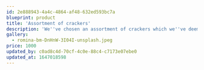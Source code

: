 ```yaml
---
id: 2e888943-4a4c-4864-af48-632ed593bc7a
blueprint: product
title: 'Assortment of crackers'
description: 'We''ve chosen an assortment of crackers which we''ve deemed are perfect for putting your delicious cheese on.'
gallery:
  - romina-bm-DnHnW-3I04I-unsplash.jpeg
price: 1000
updated_by: c0ad8c4d-70cf-4c0e-88c4-c7173e07ebe0
updated_at: 1647018598
---
```

